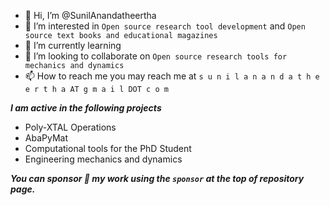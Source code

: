 - 👋 Hi, I’m @SunilAnandatheertha
- 👀 I’m interested in `Open source research tool development` and `Open source text books and educational magazines`
- 🌱 I’m currently learning
- 💞️ I’m looking to collaborate on `Open source research tools for mechanics and dynamics`
- 📫 How to reach me you may reach me at `s u n i l a n a n d a t h e e r t h a AT g m a i l DOT c o m`

***I am active in the following projects***
* Poly-XTAL Operations
* AbaPyMat
* Computational tools for the PhD Student
* Engineering mechanics and dynamics


***You can sponsor :gift_heart: my work using the ```sponsor``` at the top of repository page.***
<!---
SunilAnandatheertha/SunilAnandatheertha is a ✨ special ✨ repository because its `README.md` (this file) appears on your GitHub profile.
You can click the Preview link to take a look at your changes.
--->
 
